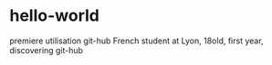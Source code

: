 # hello-world
premiere utilisation  git-hub
French student at Lyon, 18old, first year, discovering git-hub
